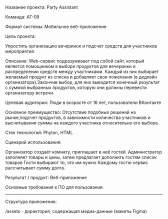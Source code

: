 Название проекта: Party Assistant

Команда: АТ-09

Формат системы: Мобильное веб-приложение

Цель проекта:

Упростить организацию вечеринок и подсчет средств для участников мероприятия.

Описание:
Web-сервис подразумевает под собой сайт, который является помощником в выборе продуктов для вечеринки и распределении средств между участниками. Каждый из них выбирает желаемый продукт из списка и добавляет свои пожелания (в дедлайн организатора).Закончив выбор, для них выводится конечный результат с суммой выбранных продуктов, которую они должны перевести организатору встречи.

Целевая аудитория:
Люди в возрасте от 16 лет, пользователи ВКонтакте

Основное преимущество:
Отсутствие подобных решений на рынке,подсчет продуктов, в зависимости количества участников и высчитывания суммы на каждого участника относительно его выбора.

Стек технологий: Phyton, HTML

Сценарий использования:

Организатор создаёт комнату, приглашает в неё гостей.
Администратор заполняет товары и цены, затем предлагает дополнить гостям список товаров
Гости выбирают то, что им нужно
Каждому гостю сервис рассчитывает сумму долга.

Результат / продукт: Веб-приложение

Основные требования к ПО для пользования:

----

Структура приложения:

/assets - директория, содержащая медиа-данные (макеты Figma)
